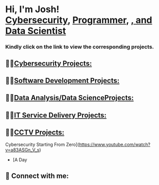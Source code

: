 <h1>Hi, I'm Josh! <br/><a href="">Cybersecurity</a>, <a href="">Programmer</a>, <a href="">, and Data Scientist</a></h1>
<h3>Kindly click on the link to view the corresponding projects.</h3>
<h2>👨‍💻<a href = "https://github.com/abfembest/cybersecurity/blob/main/README.md">Cybersecurity Projects:</a></h2>
<h2>👨‍💻<a href = "https://github.com/abfembest?tab=repositories">Software Development Projects:</a></h2>
<h2>👨‍💻<a href = "">Data Analysis/Data ScienceProjects:</a></h2>
<h2>👨‍💻<a href = "">IT Service Delivery Projects:</a></h2>
<h2>👨‍💻<a href = "">CCTV Projects:</a></h2>
  
Cybersecurity Starting From Zero](https://www.youtube.com/watch?v=a83ASGn_V_s)
- [A Day 
<h2> 🤳 Connect with me:</h2>



[twitter]: https://twitter.com/
[youtube]: https://www.youtube.com
[instagram]: https://www.instagram.com/
[linkedin]: https://linkedin.com/

<!--
**joshmadakor1/joshmadakor1** is a ✨ _special_ ✨ repository because its `README.md` (this file) appears on your GitHub profile.

Here are some ideas to get you started:

- 🔭 I’m currently working on ...
- 🌱 I’m currently learning ...
- 👯 I’m looking to collaborate on ...
- 🤔 I’m looking for help with ...
- 💬 Ask me about ...
- 📫 How to reach me: ...
- 😄 Pronouns: ...
- ⚡ Fun fact: ...
-->
